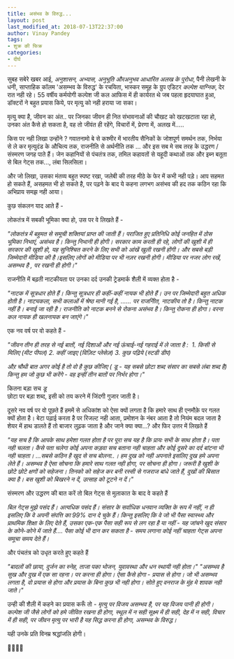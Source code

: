 ```yaml
---
title: असंभव के विरुद्ध...
layout: post
last_modified_at: 2018-07-13T22:37:00
author: Vinay Pandey
tags:
- शुक्र की फिक्र
categories:
- दीर्घ
---
```

सुबह सबेरे खबर आई,  *अनुशासन, अभ्यास, अनुभूति औरअनुभव आधारित अलख के पुरोधा*, पैनी लेखनी के धनी, साप्ताहिक कॉलम 'असम्भव के विरुद्ध'  के रचयिता, भास्कर समूह के ग्रुप एडिटर *कल्पेश याग्निक*, देर रात नही रहे। 55 वर्षीय कर्मयोगी कल्पेश जी कल आफिस में ही कार्यरत थे जब पहला हृदयाघात हुआ, डॉक्टरों ने बहुत प्रयास किये, पर मृत्यु को नही हराया जा सका। 

मृत्यु क्या है, जीवन का अंत.. 
पर जिनका जीवन ही नित संभावनाओं की चौखट को खटखटाता रहा हो, उनका अंत कैसे हो सकता है, वह तो जीवंत ही रहेंगे, विचारों में, प्रेरणा में, अलख में..... 

किस पर नही लिखा उन्होंने ?  गवातनामो बे से कश्मीर में भारतीय सैनिकों के जोशपूर्ण समर्थन तक, निर्भया से ले कर मृत्युदंड के औचित्य तक, राजनीति से अर्थनीति तक ... और इस सब मे सब तरह के उद्धरण / संस्मरण जगह पाते हैं। जेन कहानियों से पंचतंत्र तक, तमिल कहावतों से यहूदी कथाओं तक और इब्न बतूता से बिल गेट्स तक..., लंबा सिलसिला।

 और जो लिखा, उसका मंतव्य बहुत स्पष्ट रखा, जलेबी की तरह मीठे के फेर में कभी नही पड़े। आप सहमत हो सकते हैं, असहमत भी हो सकते है, पर पढ़ने के बाद ये कहना लगभग असंभव की हद तक कठिन रहा कि अभिप्राय समझ नही आया।

कुछ संकलन याद आते हैं -

लोकतंत्र में सबकी भूमिका क्या हो, उस पर वे लिखते हैं -

_"लोकतंत्र में बहुमत से समूची शक्तियां प्राप्त की जाती हैं। पराजित हुए प्रतिनिधि कोई जनहित में ठोस भूमिका निभाएं, असंभव है। किन्तु निभानी ही  होगी। सरकार काम करती ही रहे, लोगों की खुशी में ही सरकार की खुशी हो, यह सुनिश्चित करने के लिए सभी को आंखें खुली रखनी होंगी।_
_और सबसे बड़ी जिम्मेदारी मीडिया की है।इसलिए लोगों को मीडिया पर भी नज़र रखनी होगी। मीडिया पर नजर लोग रखें, असम्भव है , पर रखनी ही होगी।"_

राजनीति में बढ़ती नाटकीयता पर उनका दर्द उनकी ट्रेडमार्क शैली में व्यक्त होता है -

_"नाटक में सूत्रधार होते हैं। किन्तु सूत्रधार ही कहीं-कहीं नायक भी होते हैं। उन पर जिम्मेदारी बहुत अधिक होती है। नाट्यकला, सभी कलाओं में श्रेष्ठ मानी गई है, ...... पर राजनीित, नाटकीय तो है। किन्तु नाटक नहीं है। बनाई जा रही है।_
_*राजनीति को नाटक बनने से रोकना असंभव है। किन्तु रोकना ही होगा। वरना कल नायक ही खलनायक बन जाएंगे।*"_

एक नव वर्ष पर वो कहते हैं -

_"जीवन तीन ही तरह से नई बातों, नई दिशाओं और नई ऊंचाई-नई गहराई में ले जाता है :_ 
_1. किसी से मिलिए (मीट पीपल)_
_2. कहीं जाइए (विज़िट प्लेसेज़)_
_3. कुछ पढ़िये (स्टडी डीप)_

_औऱ चौथी बात अगर कोई है तो वो है_
_*कुछ कीजिए ( डू - यह सबसे छोटा शब्द संसार का सबसे लंबा शब्द है)* किन्तु हम जो कुछ भी करेंगे - वह इन्हीं तीन बातों पर निर्भर होगा।"_

कितना बड़ा सच 
*डू*  
छोटा पर  बड़ा शब्द, इसी को तय करने में जिंदगी गुजार जाती है।

दूसरे नव वर्ष पर वो पूछते हैं हममें से अधिकांश को ऐसा क्यों लगता है कि हमारे साथ ही एनमौक़े पर गलत क्यों होता है। बेटा पढ़ाई करता है पर रिजल्ट नही आता, प्रमोशन के नंबर आता है तो नियंम बदल जाता है शेयर में हाथ डालते हैं तो बाजार लुढ़क जाता है और जाने क्या क्या...? 
और फिर उत्तर में लिखते हैं
 
_"यह सच है कि आपके साथ हमेशा गलत होता है पर पूरा सच यह है कि प्रायः सभी के साथ होता है। पता नही चलता। कैसे पता चलेगा कोई अपना कड़वा सच बताना नही चाहता और कोई दूसरे का दर्द बांटना भी नही चाहता। ...सबसे कठिन है खुद से सच बोलना..।_
_*हम दुख को नही अपनाते इसलिए दुख हमे अपना लेते हैं। असम्भव है ऐसा सोचना कि हमारे साथ गलत नही होगा, पर सोचना ही होगा*। _जरूरी है खुशी के छोटे छोटे क्षणों को सहेजना। तिनको को सहेज कर बनी रस्सी से गजराज बांधे जाते हैं, दुखों की बिसात क्या है। बस *खुशी को बिखरने न दें, उत्साह को टूटने न दें।*_"_

संस्मरण और उद्धरण की बात करें तो बिल गेट्स से मुलाकात के बाद वे कहते हैं

_बिल गेट्स मुझे पसंद हैं। अत्यधिक पसंद हैं। संसार के सर्वाधिक धनवान व्यक्ति के रूप में नहीं, न ही इसलिए कि वे अपनी संपत्ति का 99% दान दे चुके हैं।_
_किन्तु इसलिए कि वे जो भी पैसा स्वास्थ्य और प्राथमिक शिक्षा के लिए देते हैं, उसका एक-एक पैसा सही रूप से लग रहा है या नहीं - यह जांचने खुद संसार के कोने-कोने में जाते हैं.... *पैसा कोई भी दान कर सकता है - समय लगाना कोई नहीं चाहता*  गेट्स अपना समूचा समय देते हैं।_

और पंचतंत्र को उधृत करते हुए कहते हैं

_"बादलों की छाया, दुर्जन का स्नेह, ताजा पका भोजन, युवावस्था और धन स्थायी नही होता।"_
_"असम्भव है सुख और दुख में एक सा रहना। पर करना ही होगा। ऐसा कैसे होगा - प्रयास से होगा। *जो भी असम्भव लगता है, वो प्रयास से होगा और प्रयास के बिना कुछ भी नही होगा।* सोते हुए वनराज के मुंह मे शावक नही जाते।"_

उन्ही की शैली में कहने का प्रयास करूँ तो -
 *मृत्यु पर विजय असम्भव है, पर यह विजय पानी ही होगी। कल्पेश जी जैसे लोगों को हमे जीवित रखना ही होगा, स्थूल में न सही सूक्ष्म में ही सही, देह में न सही, विचार में ही सही, पर जीवन मृत्यु पर भारी है यह सिद्ध करना ही होगा, असम्भव के विरुद्ध।*

यही उनके प्रति विनम्र श्रद्धांजलि होगी।

🙏🌷🌷🙏


